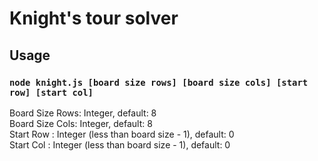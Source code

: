 # Knight's tour solver

## Usage

### `node knight.js [board size rows] [board size cols] [start row] [start col]`
Board Size Rows: Integer, default: 8\
Board Size Cols: Integer, default: 8\
Start Row : Integer (less than board size - 1), default: 0\
Start Col : Integer (less than board size - 1), default: 0